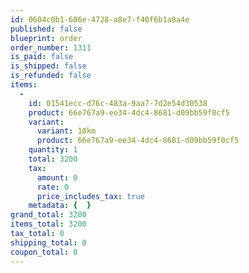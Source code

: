 ```yaml
---
id: 0604c0b1-606e-4728-a8e7-f40f6b1a8a4e
published: false
blueprint: order
order_number: 1311
is_paid: false
is_shipped: false
is_refunded: false
items:
  -
    id: 01541ecc-d76c-483a-9aa7-7d2e54d30538
    product: 66e767a9-ee34-4dc4-8681-d09bb59f0cf5
    variant:
      variant: 10km
      product: 66e767a9-ee34-4dc4-8681-d09bb59f0cf5
    quantity: 1
    total: 3200
    tax:
      amount: 0
      rate: 0
      price_includes_tax: true
    metadata: {  }
grand_total: 3200
items_total: 3200
tax_total: 0
shipping_total: 0
coupon_total: 0
---
```

